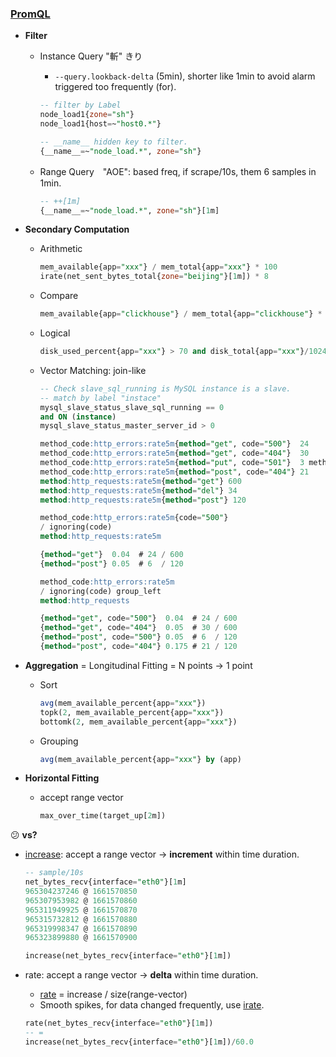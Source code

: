 ### [PromQL](https://prometheus.io/docs/prometheus/latest/querying/basics/)

- **Filter**

  - Instance Query "斬" きり

    - `--query.lookback-delta` (5min), shorter like 1min to avoid alarm triggered too frequently (for). 

    ```sql
    -- filter by Label
    node_load1{zone="sh"}
    node_load1{host=~"host0.*"}
    
    -- __name__ hidden key to filter.
    {__name__=~"node_load.*", zone="sh"}
    ```

  - Range Query　"AOE": based freq, if scrape/10s, them 6 samples in 1min.

    ```sql
    -- ++[1m]
    {__name__=~"node_load.*", zone="sh"}[1m]
    ```

- **Secondary Computation**

  - Arithmetic

    ```sql
    mem_available{app="xxx"} / mem_total{app="xxx"} * 100
    irate(net_sent_bytes_total{zone="beijing"}[1m]) * 8
    ```

  - Compare

    ```sql
    mem_available{app="clickhouse"} / mem_total{app="clickhouse"} * 100 < 20
    ```

  - Logical

    ```sql
    disk_used_percent{app="xxx"} > 70 and disk_total{app="xxx"}/1024/1024/1024 > 200
    ```

  - Vector Matching: join-like

    ```sql
    -- Check slave_sql_running is MySQL instance is a slave.
    -- match by label "instace"
    mysql_slave_status_slave_sql_running == 0
    and ON (instance)
    mysql_slave_status_master_server_id > 0
    
    method_code:http_errors:rate5m{method="get", code="500"}  24
    method_code:http_errors:rate5m{method="get", code="404"}  30
    method_code:http_errors:rate5m{method="put", code="501"}  3 method_code:http_errors:rate5m{method="post", code="500"} 24
    method_code:http_errors:rate5m{method="post", code="404"} 21
    method:http_requests:rate5m{method="get"} 600
    method:http_requests:rate5m{method="del"} 34
    method:http_requests:rate5m{method="post"} 120
    
    method_code:http_errors:rate5m{code="500"}
    / ignoring(code)
    method:http_requests:rate5m
    
    {method="get"}  0.04  # 24 / 600
    {method="post"} 0.05  # 6  / 120
    ```

    ```sql
    method_code:http_errors:rate5m
    / ignoring(code) group_left
    method:http_requests
    
    {method="get", code="500"}  0.04  # 24 / 600
    {method="get", code="404"}  0.05  # 30 / 600
    {method="post", code="500"} 0.05  # 6  / 120
    {method="post", code="404"} 0.175 # 21 / 120
    ```

- **Aggregation** = Longitudinal Fitting = N points → 1 point

  - Sort

    ```sql
    avg(mem_available_percent{app="xxx"})
    topk(2, mem_available_percent{app="xxx"})
    bottomk(2, mem_available_percent{app="xxx"})
    ```

  - Grouping

    ```sql
    avg(mem_available_percent{app="xxx"} by (app)
    ```

- **Horizontal Fitting**

  - accept range vector

    ```sql
    max_over_time(target_up[2m])
    ```

    

:confused: **vs?**

- [increase](https://prometheus.io/docs/prometheus/latest/querying/functions/#increase): accept a range vector → **increment** within time duration.

  ```sql
  -- sample/10s
  net_bytes_recv{interface="eth0"}[1m]
  965304237246 @ 1661570850
  965307953982 @ 1661570860
  965311949925 @ 1661570870
  965315732812 @ 1661570880
  965319998347 @ 1661570890
  965323899880 @ 1661570900
  
  increase(net_bytes_recv{interface="eth0"}[1m])
  
  ```

  

- rate: accept a range vector → **delta** within time duration.

  - [rate](https://prometheus.io/docs/prometheus/latest/querying/functions/#rate) = increase / size(range-vector)
  - Smooth spikes, for data changed frequently, use [irate](https://prometheus.io/docs/prometheus/latest/querying/functions/#irate).

  ```sql
  rate(net_bytes_recv{interface="eth0"}[1m])
  -- =
  increase(net_bytes_recv{interface="eth0"}[1m])/60.0
  ```

  

